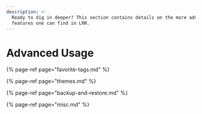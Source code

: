 ```yaml
---
description: >-
  Ready to dig in deeper? This section contains details on the more advanced
  features one can find in LRR.
---
```


# Advanced Usage

{% page-ref page="favorite-tags.md" %}

{% page-ref page="themes.md" %}

{% page-ref page="backup-and-restore.md" %}

{% page-ref page="misc.md" %}

